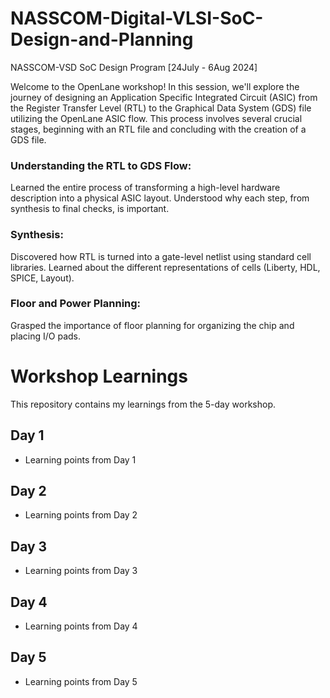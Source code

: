 # NASSCOM-Digital-VLSI-SoC-Design-and-Planning
NASSCOM-VSD SoC Design Program  [24July - 6Aug 2024]

Welcome to the OpenLane workshop! In this session, we'll explore the journey of designing an Application Specific Integrated Circuit (ASIC) from the Register Transfer Level (RTL) to the Graphical Data System (GDS) file utilizing the OpenLane ASIC flow. This process involves several crucial stages, beginning with an RTL file and concluding with the creation of a GDS file.
### Understanding the RTL to GDS Flow:
Learned the entire process of transforming a high-level hardware description into a physical ASIC layout. Understood why each step, from synthesis to final checks, is important.

### Synthesis:
Discovered how RTL is turned into a gate-level netlist using standard cell libraries. Learned about the different representations of cells (Liberty, HDL, SPICE, Layout).

### Floor and Power Planning:
Grasped the importance of floor planning for organizing the chip and placing I/O pads.
# Workshop Learnings

This repository contains my learnings from the 5-day workshop.

## Day 1
- Learning points from Day 1

## Day 2
- Learning points from Day 2

## Day 3
- Learning points from Day 3

## Day 4
- Learning points from Day 4

## Day 5
- Learning points from Day 5

